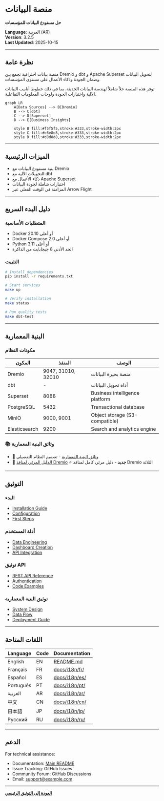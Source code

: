 ﻿# منصة البيانات

**حل مستودع البيانات للمؤسسات**

**Language**: العربية (AR)  
**Version**: 3.2.5  
**Last Updated**: 2025-10-15

---

## نظرة عامة

منصة بيانات احترافية تجمع بين Dremio و dbt و Apache Superset لتحويل البيانات وضمان الجودة وذكاء الأعمال على مستوى المؤسسات.

توفر هذه المنصة حلاً شاملاً لهندسة البيانات الحديثة، بما في ذلك خطوط أنابيب البيانات الآلية واختبارات الجودة ولوحات المعلومات التفاعلية.

```mermaid
graph LR
    A[Data Sources] --> B[Dremio]
    B --> C[dbt]
    C --> D[Superset]
    D --> E[Business Insights]
    
    style B fill:#f5f5f5,stroke:#333,stroke-width:2px
    style C fill:#e8e8e8,stroke:#333,stroke-width:2px
    style D fill:#d8d8d8,stroke:#333,stroke-width:2px
```

---

## الميزات الرئيسية

- بنية مستودع البيانات مع Dremio
- التحويلات الآلية مع dbt
- ذكاء الأعمال مع Apache Superset
- اختبارات شاملة لجودة البيانات
- المزامنة في الوقت الفعلي عبر Arrow Flight

---

## دليل البدء السريع

### المتطلبات الأساسية

- Docker 20.10 أو أعلى
- Docker Compose 2.0 أو أعلى
- Python 3.11 أو أعلى
- الحد الأدنى 8 جيجابايت من الذاكرة

### التثبيت

```bash
# Install dependencies
pip install -r requirements.txt

# Start services
make up

# Verify installation
make status

# Run quality tests
make dbt-test
```

---

## البنية المعمارية

### مكونات النظام

| المكون | المنفذ | الوصف |
|-----------|------|-------------|
| Dremio | 9047, 31010, 32010 | منصة بحيرة البيانات |
| dbt | - | أداة تحويل البيانات |
| Superset | 8088 | Business intelligence platform |
| PostgreSQL | 5432 | Transactional database |
| MinIO | 9000, 9001 | Object storage (S3-compatible) |
| Elasticsearch | 9200 | Search and analytics engine |

### 📚 وثائق البنية المعمارية

- 📘 [وثائق البنية المعمارية](architecture/) - تصميم النظام التفصيلي
- 🎯 [الدليل المرئي لمنافذ Dremio](architecture/dremio-ports-visual.md) ⭐ **جديد** - دليل مرئي كامل لمنافذ Dremio الثلاثة

---

## التوثيق

### البدء
- [Installation Guide](getting-started/)
- [Configuration](getting-started/)
- [First Steps](getting-started/)

### أدلة المستخدم
- [Data Engineering](guides/)
- [Dashboard Creation](guides/)
- [API Integration](guides/)

### توثيق API
- [REST API Reference](api/)
- [Authentication](api/)
- [Code Examples](api/)

### توثيق البنية المعمارية
- [System Design](architecture/)
- [Data Flow](architecture/)
- [Deployment Guide](architecture/)

---

## اللغات المتاحة

| Language | Code | Documentation |
|----------|------|---------------|
| English | EN | [README.md](../../../README.md) |
| Français | FR | [docs/i18n/fr/](../fr/README.md) |
| Español | ES | [docs/i18n/es/](../es/README.md) |
| Português | PT | [docs/i18n/pt/](../pt/README.md) |
| العربية | AR | [docs/i18n/ar/](../ar/README.md) |
| 中文 | CN | [docs/i18n/cn/](../cn/README.md) |
| 日本語 | JP | [docs/i18n/jp/](../jp/README.md) |
| Русский | RU | [docs/i18n/ru/](../ru/README.md) |

---

## الدعم

For technical assistance:
- Documentation: [Main README](../../../README.md)
- Issue Tracking: GitHub Issues
- Community Forum: GitHub Discussions
- Email: support@example.com

---

**[العودة إلى التوثيق الرئيسي](../../../README.md)**
